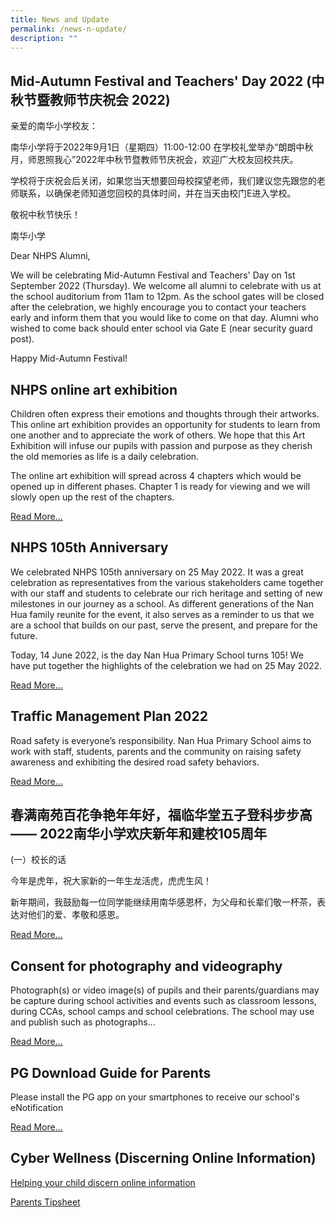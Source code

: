 ```yaml
---
title: News and Update
permalink: /news-n-update/
description: ""
---
```


Mid-Autumn Festival and Teachers' Day 2022 (中秋节暨教师节庆祝会 2022)
----------------------------

亲爱的南华小学校友：

  

南华小学将于2022年9月1日（星期四）11:00-12:00 在学校礼堂举办“朗朗中秋月，师恩照我心”2022年中秋节暨教师节庆祝会，欢迎广大校友回校共庆。

  

学校将于庆祝会后关闭，如果您当天想要回母校探望老师，我们建议您先跟您的老师联系，以确保老师知道您回校的具体时间，并在当天由校门E进入学校。

  

敬祝中秋节快乐！

南华小学

  

  

Dear NHPS Alumni,

  

We will be celebrating Mid-Autumn Festival and Teachers' Day on 1st September 2022 (Thursday). We welcome all alumni to celebrate with us at the school auditorium from 11am to 12pm. As the school gates will be closed after the celebration, we highly encourage you to contact your teachers early and inform them that you would like to come on that day. Alumni who wished to come back should enter school via Gate E (near security guard post).

  

Happy Mid-Autumn Festival!

NHPS online art exhibition
----------------------------

Children often express their emotions and thoughts through their artworks. This online art exhibition provides an opportunity for students to learn from one another and to appreciate the work of others. We hope that this Art Exhibition will infuse our pupils with passion and purpose as they cherish the old memories as life is a daily celebration.

The online art exhibition will spread across 4 chapters which would be opened up in different phases. Chapter 1 is ready for viewing and we will slowly open up the rest of the chapters.

[Read More...](https://for.edu.sg/nhps-artexhibition)

NHPS 105th Anniversary
----------------------------

We celebrated NHPS 105th anniversary on 25 May 2022. It was a great celebration as representatives from the various stakeholders came together with our staff and students to celebrate our rich heritage and setting of new milestones in our journey as a school. As different generations of the Nan Hua family reunite for the event, it also serves as a reminder to us that we are a school that builds on our past, serve the present, and prepare for the future. 

Today, 14 June 2022, is the day Nan Hua Primary School turns 105! We have put together the highlights of the celebration we had on 25 May 2022.

[Read More...](/105th-anniversary)  

Traffic Management Plan 2022
----------------------------

Road safety is everyone’s responsibility. Nan Hua Primary School aims to work with staff, students, parents and the community on raising safety awareness and exhibiting the desired road safety behaviors.

[Read More...](/trafficmanagementplan)  
  

春满南苑百花争艳年年好，福临华堂五子登科步步高 —— 2022南华小学欢庆新年和建校105周年
-----------------------------------------------

(一）校长的话

今年是虎年，祝大家新的一年生龙活虎，虎虎生风！

新年期间，我鼓励每一位同学能继续用南华感恩杯，为父母和长辈们敬一杯茶，表达对他们的爱、孝敬和感恩。

[Read More...](/highlights2)

Consent for photography and videography
---------------------------------------

Photograph(s) or video image(s) of pupils and their parents/guardians may be capture during school activities and events such as classroom lessons, during CCAs, school camps and school celebrations. The school may use and publish such as photographs...

[Read More...](/consent-for-photography-and-videography/)

PG Download Guide for Parents
-----------------------------

Please install the PG app on your smartphones to receive our school's eNotification

[Read More...](/files/Application%20Forms/Annex%20A_One-Time%20Onboarding.pdf)

Cyber Wellness (Discerning Online Information)
----------------------------------------------

[Helping your child discern online information](/cyberwellness/)

[Parents Tipsheet](/files/2019%20Connect%20T2%20Parents%20Tipsheet%20-%20Pri.pdf)